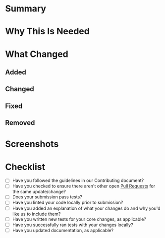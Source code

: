 <!-- The title of the pull request should be a short description of what was done.  -->

<!-- You can remove any parts of this template not applicable to your Pull Request.  -->

# Summary

<!-- A short summary describing what was done... -->

# Why This Is Needed

<!-- Explain why this change is needed. Can be omitted if covered in the summary. -->

# What Changed

<!-- A detailed list of all the changes made, broken down by category. -->

## Added

<!-- What was added? -->

## Changed

<!-- Did any functionality change? -->

## Fixed

<!-- Were any bugs fixed? -->

## Removed

<!-- Was anything removed? -->

# Screenshots

<!-- Please include screenshots of any new features to show how it works. -->

# Checklist

<!-- You can erase any parts of this template not applicable to your Pull Request. -->
- [ ] Have you followed the guidelines in our Contributing document?
- [ ] Have you checked to ensure there aren't other open [Pull Requests](../../../pulls) for the same update/change?
- [ ] Does your submission pass tests?
- [ ] Have you linted your code locally prior to submission?
- [ ] Have you added an explanation of what your changes do and why you'd like us to include them?
- [ ] Have you written new tests for your core changes, as applicable?
- [ ] Have you successfully ran tests with your changes locally?
- [ ] Have you updated documentation, as applicable?
